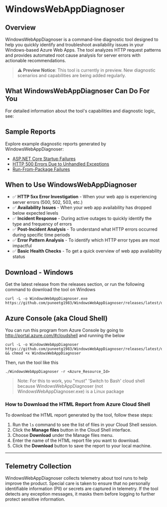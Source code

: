 # WindowsWebAppDiagnoser

## Overview
WindowsWebAppDiagnoser is a command-line diagnostic tool designed to help you quickly identify and troubleshoot availability issues in your Windows-based Azure Web Apps. The tool analyzes HTTP request patterns and provides automated root cause analysis for server errors with actionable recommendations.

> **⚠️ Preview Notice**: This tool is currently in preview. New diagnostic scenarios and capabilities are being added regularly.

## What WindowsWebAppDiagnoser Can Do For You

For detailed information about the tool's capabilities and diagnostic logic, see:

## Sample Reports
Explore example diagnostic reports generated by WindowsWebAppDiagnoser:
- [ASP.NET Core Startup Failures](SampleReports/AspNetCoreStartupFailures.html)
- [HTTP 500 Errors Due to Unhandled Exceptions](SampleReports/Http500ErrorsDueToUnhandledExceptions.html)
- [Run-From-Package Failures](SampleReports/RunFromPackageFailures.html)
## When to Use WindowsWebAppDiagnoser

- ✅ **HTTP 5xx Error Investigation** - When your web app is experiencing server errors (500, 502, 503, etc.)
- ✅ **Availability Issues** - When your web app availability has dropped below expected levels
- ✅ **Incident Response** - During active outages to quickly identify the type and frequency of errors
- ✅ **Post-Incident Analysis** - To understand what HTTP errors occurred during specific time periods
- ✅ **Error Pattern Analysis** - To identify which HTTP error types are most impactful
- ✅ **Basic Health Checks** - To get a quick overview of web app availability status


## Download - Windows
Get the latest release from the releases section, or run the following command to download the tool on Windows

```
curl -L -o WindowsWebAppDiagnoser.exe https://github.com/puneetg1983/WindowsWebAppDiagnoser/releases/latest/download/WindowsWebAppDiagnoser.exe
```


## Azure Console (aka Cloud Shell)
You can run this program from Azure Console by going to http://portal.azure.com/#cloudshell and running the below

```
curl -L -o WindowsWebAppDiagnoser https://github.com/puneetg1983/WindowsWebAppDiagnoser/releases/latest/download/WindowsWebAppDiagnoser && chmod +x WindowsWebAppDiagnoser
```

Then, run the tool like this
```
./WindowsWebAppDiagnoser -r <Azure_Resource_Id>
```


> Note: For this to work, you "must" 'Switch to Bash' cloud shell because WindowsWebAppDiagnoser (not WindowsWebAppDiagnoser.exe) is a Linux package


### How to Download the HTML Report from Azure Cloud Shell

To download the HTML report generated by the tool, follow these steps:

1. Run the `ls` command to see the list of files in your Cloud Shell session.
2. Click the **Manage files** button in the Cloud Shell interface.
3. Choose **Download** under the Manage files menu.
4. Enter the name of the HTML report file you want to download.
5. Click the **Download** button to save the report to your local machine.



---

## Telemetry Collection

WindowsWebAppDiagnoser collects telemetry about tool runs to help improve the product. Special care is taken to ensure that no personally identifiable information (PII) or secrets are captured in telemetry. If the tool detects any exception messages, it masks them before logging to further protect sensitive information.
